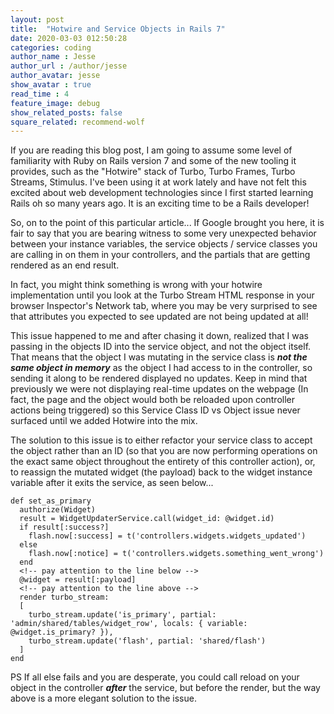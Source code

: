 ```yaml
---
layout: post
title:  "Hotwire and Service Objects in Rails 7"
date: 2020-03-03 012:50:28
categories: coding
author_name : Jesse
author_url : /author/jesse
author_avatar: jesse
show_avatar : true
read_time : 4
feature_image: debug
show_related_posts: false
square_related: recommend-wolf
---
```


If you are reading this blog post, I am going to assume some level of familiarity with Ruby on Rails version 7 and some of the new tooling it provides, such as the "Hotwire" stack of Turbo, Turbo Frames, Turbo Streams, Stimulus. I've been using it at work lately and have not felt this excited about web development technologies since I first started learning Rails oh so many years
ago. It is an exciting time to be a Rails developer!

So, on to the point of this particular article... If Google brought you here, it is fair to say that you are bearing witness to some very unexpected behavior between your instance variables,  the service objects / service classes you are calling in on them in your controllers, and the partials that are getting rendered as an end result.

In fact, you might think something is wrong with your hotwire implementation until you look at the Turbo Stream HTML response in your browser Inspector's Network tab, where you may be very surprised to see that attributes you expected to see updated are not being updated at all!

This issue happened to me and after chasing it down, realized that I was passing in the objects ID into the service object, and not the object itself. That means that the object I was mutating in the service class is ***not the same object in memory*** as the object I had access to in the controller, so sending it along to be rendered displayed no updates. Keep in mind that previously we were not displaying real-time updates on the webpage (In fact, the page and the object would both be reloaded upon controller actions being triggered) so this Service Class ID vs Object issue never surfaced until we added Hotwire into the mix.

The solution to this issue is to either refactor your service class to accept the object rather than an ID (so that you are now performing operations on the exact same object throughout the entirety of this controller action), or, to reassign the mutated widget (the payload) back to the widget instance variable after it exits the service, as seen below...



    def set_as_primary
      authorize(Widget)
      result = WidgetUpdaterService.call(widget_id: @widget.id)
      if result[:success?]
        flash.now[:success] = t('controllers.widgets.widgets_updated')
      else
        flash.now[:notice] = t('controllers.widgets.something_went_wrong')
      end
      <!-- pay attention to the line below -->
      @widget = result[:payload]
      <!-- pay attention to the line above -->
      render turbo_stream:
      [
        turbo_stream.update('is_primary', partial: 'admin/shared/tables/widget_row', locals: { variable: @widget.is_primary? }),
        turbo_stream.update('flash', partial: 'shared/flash')
      ]
    end


PS If all else fails and you are desperate, you could call reload on your object in the controller ***after*** the service, but before the render,  but the way above is a more elegant solution to the issue.    





